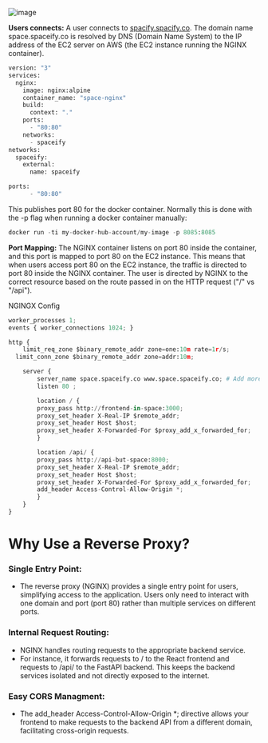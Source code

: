 ![image](https://github.com/user-attachments/assets/471d95cd-e05c-4528-af9e-74bbd6b96da9)


**Users connects:** A user connects to [spacify.spacify.co](http://space.spaceify.co). 
The domain name space.spaceify.co is resolved by DNS (Domain Name System) to the IP address of the EC2 server on AWS (the EC2 instance running the NGINX container).
```python
version: "3"
services:
  nginx:
    image: nginx:alpine
    container_name: "space-nginx"
    build:
      context: "."
    ports:
      - "80:80"
    networks:
      - spaceify
networks:
  spaceify:
    external:
      name: spaceify
```
```python
ports:
      - "80:80"
```
This publishes port 80 for the docker container. Normally this is done with the -p flag when running a docker container manually:
```python
docker run -ti my-docker-hub-account/my-image -p 8085:8085
```
**Port Mapping:** The NGINX container listens on port 80 inside the container, and this port is mapped to port 80 on the EC2 instance. 
This means that when users access port 80 on the EC2 instance, the traffic is directed to port 80 inside the NGINX container.
The user is directed by NGINX to the correct resource based on the route passed in on the HTTP request ("/" vs "/api"). 

NGINGX Config
```python
worker_processes 1;
events { worker_connections 1024; }

http {
	limit_req_zone $binary_remote_addr zone=one:10m rate=1r/s;
  limit_conn_zone $binary_remote_addr zone=addr:10m;

	server {
	    server_name space.spaceify.co www.space.spaceify.co; # Add more subdomains if needed
	    listen 80 ;

	    location / {
        proxy_pass http://frontend-in-space:3000;
        proxy_set_header X-Real-IP $remote_addr;
        proxy_set_header Host $host;
        proxy_set_header X-Forwarded-For $proxy_add_x_forwarded_for;
	    }

	    location /api/ {
        proxy_pass http://api-but-space:8000;
        proxy_set_header X-Real-IP $remote_addr;
        proxy_set_header Host $host;
        proxy_set_header X-Forwarded-For $proxy_add_x_forwarded_for;
        add_header Access-Control-Allow-Origin *;
	    }
	}
}
```

# Why Use a Reverse Proxy?
### Single Entry Point:
* The reverse proxy (NGINX) provides a single entry point for users, simplifying access to the application. Users only need to interact with one domain and port (port 80) rather than multiple services on different ports.
### Internal Request Routing:
* NGINX handles routing requests to the appropriate backend service.
* For instance, it forwards requests to / to the React frontend and requests to /api/ to the FastAPI backend. This keeps the backend services isolated and not directly exposed to the internet.
### Easy CORS Managment:
* The add_header Access-Control-Allow-Origin *; directive allows your frontend to make requests to the backend API from a different domain, facilitating cross-origin requests.
